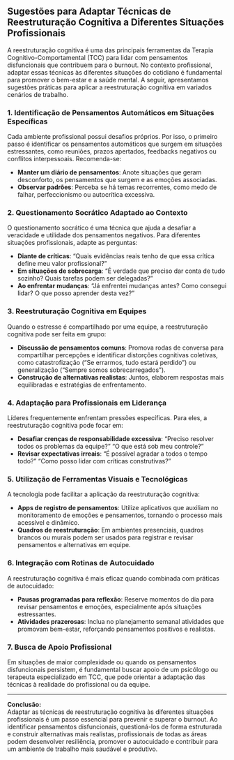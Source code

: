 
## Sugestões para Adaptar Técnicas de Reestruturação Cognitiva a Diferentes Situações Profissionais

A reestruturação cognitiva é uma das principais ferramentas da Terapia Cognitivo-Comportamental (TCC) para lidar com pensamentos disfuncionais que contribuem para o burnout. No contexto profissional, adaptar essas técnicas às diferentes situações do cotidiano é fundamental para promover o bem-estar e a saúde mental. A seguir, apresentamos sugestões práticas para aplicar a reestruturação cognitiva em variados cenários de trabalho.

### 1. Identificação de Pensamentos Automáticos em Situações Específicas

Cada ambiente profissional possui desafios próprios. Por isso, o primeiro passo é identificar os pensamentos automáticos que surgem em situações estressantes, como reuniões, prazos apertados, feedbacks negativos ou conflitos interpessoais. Recomenda-se:

- **Manter um diário de pensamentos**: Anote situações que geram desconforto, os pensamentos que surgem e as emoções associadas.
- **Observar padrões**: Perceba se há temas recorrentes, como medo de falhar, perfeccionismo ou autocrítica excessiva.

### 2. Questionamento Socrático Adaptado ao Contexto

O questionamento socrático é uma técnica que ajuda a desafiar a veracidade e utilidade dos pensamentos negativos. Para diferentes situações profissionais, adapte as perguntas:

- **Diante de críticas**: “Quais evidências reais tenho de que essa crítica define meu valor profissional?”
- **Em situações de sobrecarga**: “É verdade que preciso dar conta de tudo sozinho? Quais tarefas podem ser delegadas?”
- **Ao enfrentar mudanças**: “Já enfrentei mudanças antes? Como consegui lidar? O que posso aprender desta vez?”

### 3. Reestruturação Cognitiva em Equipes

Quando o estresse é compartilhado por uma equipe, a reestruturação cognitiva pode ser feita em grupo:

- **Discussão de pensamentos comuns**: Promova rodas de conversa para compartilhar percepções e identificar distorções cognitivas coletivas, como catastrofização (“Se errarmos, tudo estará perdido”) ou generalização (“Sempre somos sobrecarregados”).
- **Construção de alternativas realistas**: Juntos, elaborem respostas mais equilibradas e estratégias de enfrentamento.

### 4. Adaptação para Profissionais em Liderança

Líderes frequentemente enfrentam pressões específicas. Para eles, a reestruturação cognitiva pode focar em:

- **Desafiar crenças de responsabilidade excessiva**: “Preciso resolver todos os problemas da equipe?” “O que está sob meu controle?”
- **Revisar expectativas irreais**: “É possível agradar a todos o tempo todo?” “Como posso lidar com críticas construtivas?”

### 5. Utilização de Ferramentas Visuais e Tecnológicas

A tecnologia pode facilitar a aplicação da reestruturação cognitiva:

- **Apps de registro de pensamentos**: Utilize aplicativos que auxiliam no monitoramento de emoções e pensamentos, tornando o processo mais acessível e dinâmico.
- **Quadros de reestruturação**: Em ambientes presenciais, quadros brancos ou murais podem ser usados para registrar e revisar pensamentos e alternativas em equipe.

### 6. Integração com Rotinas de Autocuidado

A reestruturação cognitiva é mais eficaz quando combinada com práticas de autocuidado:

- **Pausas programadas para reflexão**: Reserve momentos do dia para revisar pensamentos e emoções, especialmente após situações estressantes.
- **Atividades prazerosas**: Inclua no planejamento semanal atividades que promovam bem-estar, reforçando pensamentos positivos e realistas.

### 7. Busca de Apoio Profissional

Em situações de maior complexidade ou quando os pensamentos disfuncionais persistem, é fundamental buscar apoio de um psicólogo ou terapeuta especializado em TCC, que pode orientar a adaptação das técnicas à realidade do profissional ou da equipe.

---

**Conclusão:**  
Adaptar as técnicas de reestruturação cognitiva às diferentes situações profissionais é um passo essencial para prevenir e superar o burnout. Ao identificar pensamentos disfuncionais, questioná-los de forma estruturada e construir alternativas mais realistas, profissionais de todas as áreas podem desenvolver resiliência, promover o autocuidado e contribuir para um ambiente de trabalho mais saudável e produtivo.
```
